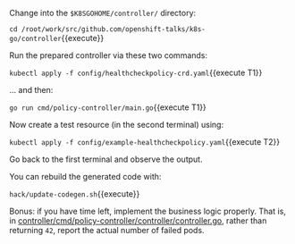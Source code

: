 Change into the `$K8SGOHOME/controller/` directory:

`cd /root/work/src/github.com/openshift-talks/k8s-go/controller`{{execute}}

Run the prepared controller via these two commands:

`kubectl apply -f config/healthcheckpolicy-crd.yaml`{{execute T1}}

… and then:

`go run cmd/policy-controller/main.go`{{execute T1}}

Now create a test resource (in the second terminal) using:

`kubectl apply -f config/example-healthcheckpolicy.yaml`{{execute T2}}

Go back to the first terminal and observe the output.

You can rebuild the generated code with:

`hack/update-codegen.sh`{{execute}}

Bonus: if you have time left, implement the business logic properly. That is, in [controller/cmd/policy-controller/controller/controller.go](https://github.com/openshift-talks/k8s-go/blob/master/controller/cmd/policy-controller/controller/controller.go#L168), rather than returning `42`, report the actual number of failed pods.